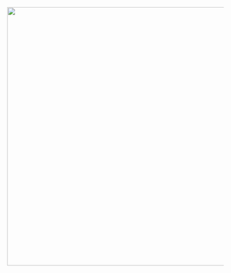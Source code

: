 <img src="https://github.com/user-attachments/assets/f7fccf4f-5482-4155-b69c-5ad44fdf413a" width="600"/>
